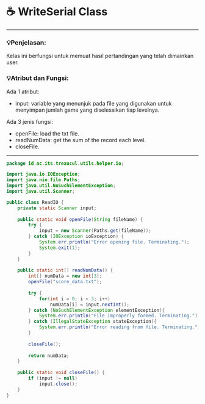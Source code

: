 # ☕️ WriteSerial Class

****
### 💡Penjelasan:
Kelas ini berfungsi untuk memuat hasil pertandingan yang telah dimainkan user.

### 💡Atribut dan Fungsi:
Ada 1 atribut:   
- input: variable yang menunjuk pada file yang digunakan untuk menyimpan jumlah game yang diselesaikan tiap levelnya.

Ada 3 jenis fungsi:
- openFile: load the txt file.
- readNumData: get the sum of the record each level.
- closeFile.

****
```java
package id.ac.its.trexucul.utils.helper.io;

import java.io.IOException;
import java.nio.file.Paths;
import java.util.NoSuchElementException;
import java.util.Scanner;

public class ReadIO {
	private static Scanner input;
	
	public static void openFile(String fileName) {
		try {
			input = new Scanner(Paths.get(fileName));
		} catch (IOException ioException) {
			System.err.println("Error opening file. Terminating.");
			System.exit(1);
		}
	}
	
	public static int[] readNumData() {
		int[] numData = new int[3];
		openFile("score_data.txt");
		
		try {
			for(int i = 0; i < 3; i++)
				numData[i] = input.nextInt();
		} catch (NoSuchElementException elementException){
			System.err.println("File improperly formed. Terminating.");
		} catch (IllegalStateException stateException){
			System.err.println("Error reading from file. Terminating.");
		}
		
		closeFile();
		
		return numData;
	}
	
	public static void closeFile() {
		if (input != null)
			input.close();
	} 
}
```
